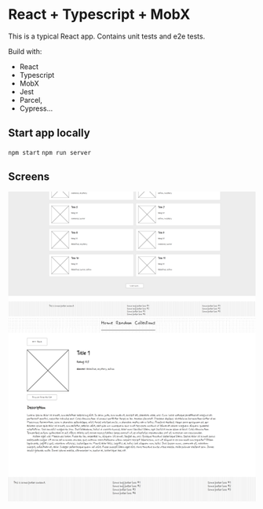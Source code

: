 # React + Typescript + MobX

This is a typical React app. 
Contains unit tests and e2e tests.

Build with: 
  - React
  - Typescript
  - MobX
  - Jest
  - Parcel,
  - Cypress...

## Start app locally
`npm start` 
`npm run server`

## Screens
![img.png](img.png)
![img_1.png](img_1.png)
